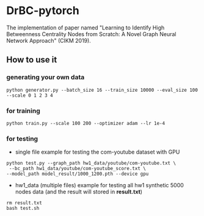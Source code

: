 # DrBC-pytorch
The implementation of paper named "Learning to Identify High Betweenness Centrality Nodes from Scratch: A Novel Graph Neural Network Approach" (CIKM 2019).

## How to use it
### generating your own data
```
python generator.py --batch_size 16 --train_size 10000 --eval_size 100 --scale 0 1 2 3 4
```
### for training
```
python train.py --scale 100 200 --optimizer adam --lr 1e-4
```
### for testing
* single file
example for testing the com-youtube dataset with GPU
```
python test.py --graph_path hw1_data/youtube/com-youtube.txt \
 --bc_path hw1_data/youtube/com-youtube_score.txt \
--model_path model_result/1000_1200.pth --device gpu
```
* hw1_data (multiple files)
example for testing all hw1 synthetic 5000 nodes data (and the result will stored in **result.txt**)
```
rm result.txt
bash test.sh
```
